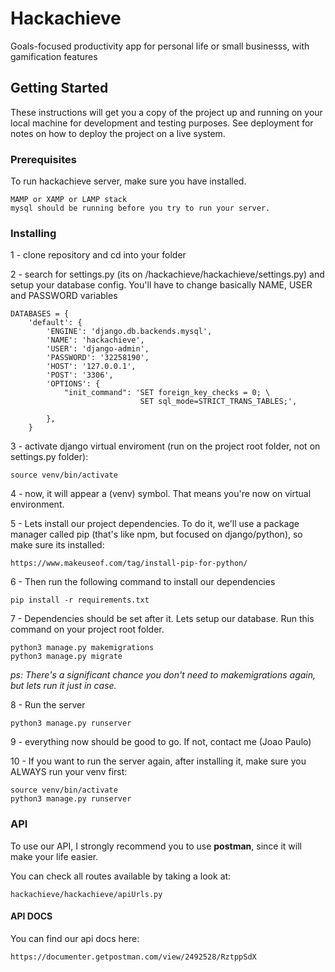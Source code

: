 # Hackachieve

 Goals-focused productivity app for personal life or small businesss, with gamification features

## Getting Started

These instructions will get you a copy of the project up and running on your local machine for development and testing purposes. See deployment for notes on how to deploy the project on a live system.

### Prerequisites

To run hackachieve server, make sure you have installed.

```
MAMP or XAMP or LAMP stack
mysql should be running before you try to run your server.
```

### Installing

1 - clone repository and cd into your folder

2 - search for settings.py (its on /hackachieve/hackachieve/settings.py) and setup your database config. You'll have to change basically NAME, USER and PASSWORD variables

```
DATABASES = {
    'default': {
        'ENGINE': 'django.db.backends.mysql',
        'NAME': 'hackachieve',
        'USER': 'django-admin',
        'PASSWORD': '32258190',
        'HOST': '127.0.0.1',
        'POST': '3306',
        'OPTIONS': {
            "init_command": 'SET foreign_key_checks = 0; \
                             SET sql_mode=STRICT_TRANS_TABLES;',

        },
    }
```

3 - activate django virtual enviroment (run on the project root folder, not on settings.py folder):
   
```
source venv/bin/activate
```
4 - now, it will appear a (venv) symbol. That means you're now on virtual environment.
 
5 - Lets install our project dependencies. To do it, we'll use a package manager called pip (that's like npm, but focused on django/python), so make sure its installed:
 
 ```
 https://www.makeuseof.com/tag/install-pip-for-python/
```

6 - Then run the following command to install our dependencies
```
pip install -r requirements.txt
```

7 - Dependencies should be set after it. Lets setup our database. Run this command on your project root folder.
```
python3 manage.py makemigrations
python3 manage.py migrate
```
*ps: There's a significant chance you don't need to makemigrations again, but lets run it just in case.*

8 - Run the server
```
python3 manage.py runserver
```

9 - everything now should be good to go. If not, contact me (Joao Paulo)

10 - If you want to run the server again, after installing it, make sure you ALWAYS run your venv first:

```
source venv/bin/activate
python3 manage.py runserver
```

### API

To use our API, I strongly recommend you to use **postman**, since it will make your life easier.

You can check all routes available by taking a look at:

```hackachieve/hackachieve/apiUrls.py```

#### API DOCS

You can find our api docs here:
```
https://documenter.getpostman.com/view/2492528/RztppSdX
```
